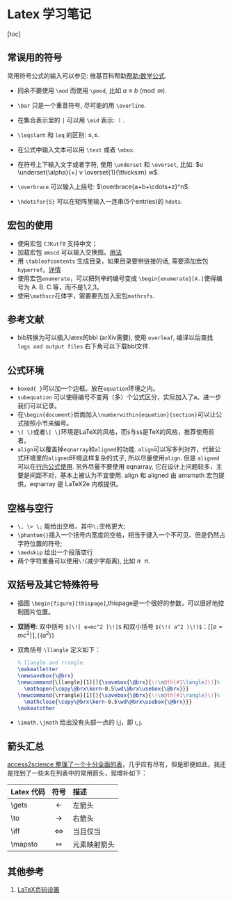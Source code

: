 Latex 学习笔记
===

[toc]

## 常误用的符号

常用符号公式的输入可以参见: 维基百科帮助[帮助:数学公式](https://zh.wikipedia.org/wiki/Help:数学公式).

- 同余不要使用 `\mod` 而使用 `\pmod`, 比如 $a\equiv b \pmod m$.

- `\bar` 只是一个重音符号, 尽可能的用 `\overline`.

- 在集合表示里的 `|` 可以用 `\mid` 表示: $\mid$.

- `\leqslant` 和 `leq` 的区别: $\leqslant, \leq$.

- 在公式中输入文本可以用 `\text` 或者 `\mbox`.

- 在符号上下输入文字或者字符, 使用 `\underset` 和 `\overset`, 比如: $u \underset{\alpha}{+} v \overset{1}{\thicksim} w$.

- `\overbrace` 可以输入上括号: $\overbrace{a+b+\cdots+z}^n$.

- `\hdotsfor{5}` 可以在矩阵里输入一连串(5个entries)的 `hdots`.

  

## 宏包的使用

*  使用宏包 `CJKutf8` 支持中文；
*  加载宏包 `amscd` 可以输入交换图。[用法](http://www.jmilne.org/not/Mamscd.pdf)
*  用 `\tableofcontents` 生成目录，如果目录要带链接的话, 需要添加宏包`hyperref`。[详情](http://hi.baidu.com/thinks_thinkin/item/2e3cf7384b275bc8392ffaf5)
*  使用宏包`enumerate`，可以把列举的编号变成 `\begin{enumerate}[A.]`使得编号为 A. B. C.等，而不是1,2,3。
*  使用`\mathscr`花体字，需要要先加入宏包`mathrsfs`.



## 参考文献

- bib转换为可以插入latex的bbl (arXiv需要), 使用 `overleaf`, 编译以后查找 `logs and output files` 右下角可以下载bbl文件.




## 公式环境
* `boxed{ }`可以加一个边框。放在`equation`环境之内。
* `subequation` 可以使得编号不变两（多）个公式区分，实际加入了a。进一步我们可以记录。
* 在`\begin{document}`后面加入`\numberwithin{equation}{section}`可以让公式按照小节来编号。
* `\( \)`或者`\[ \]`环境是LaTeX的风格，而`$`与`$$`是TeX的风格，推荐使用前者。
* `align`可以覆盖掉`eqnarray`和`aligned`的功能. `align`可以写多列对齐，代替公式环境里的`aligned`环境这样复杂的式子, 所以尽量使用`align`. 但是 `aligned` 可以在[行内公式使用](https://tex.stackexchange.com/questions/401201/difference-between-align-and-alignedt). 另外尽量不要使用 eqnarray, 它在设计上问题较多，主要是间距不对，基本上被认为不宜使用. align 和 aligned 由 amsmath 宏包提供，eqnarray 是 LaTeX2e 内核提供。





## 空格与空行

- `\, \> \;` 能给出空格，其中`\;`空格更大;
- `\phantom{}`插入一个括号内宽度的空格，相当于键入一个不可见、但是仍然占字符位置的符号;
- `\medskip` 给出一个段落空行
- 两个字符重叠可以使用`\!`(减少字距离), 比如 $\pi\!\;\!\!\!\pi$.



## 双括号及其它特殊符号

* 插图 `\begin{figure}[thispage]`,thispage是一个很好的参数，可以很好地控制图片位置。

* **双括号**: 双中括号 `$[\![ e=mc^2 ]\!]$` 和双小括号 `$(\!( a^2 )\!)$`：$[\![ e=mc^2 ]\!],(\!( a^2 )\!)$

*  双角括号 `\llangle` 定义如下：

   ```latex
   % llangle and rrangle
   \makeatletter
   \newsavebox{\@brx}
   \newcommand{\llangle}[1][]{\savebox{\@brx}{\(\m@th{#1\langle}\)}%
     \mathopen{\copy\@brx\kern-0.5\wd\@brx\usebox{\@brx}}}
   \newcommand{\rrangle}[1][]{\savebox{\@brx}{\(\m@th{#1\rangle}\)}%
     \mathclose{\copy\@brx\kern-0.5\wd\@brx\usebox{\@brx}}}
   \makeatother
   ```

*  `\imath,\jmath` 给出没有头部一点的 i,j，即 $\imath,\jmath$.

 

## 箭头汇总

[access2science 整理了一个十分全面的表](http://www.access2science.com/latex/Arrows.html)，几乎应有尽有，但是即便如此，我还是找到了一些未在列表中的常用箭头，现增补如下：

| Latex 代码 |    符号 |    描述|
|:-------------|:----:|:----------------|
|\gets|    ←    | 左箭头 |
|\to    | → |    右箭头 |
|\iff|⇔|    当且仅当|
|\mapsto    | ⤇|元素映射箭头|



## 其他参考

1. [LaTeX页码设置](https://blog.csdn.net/japinli/article/details/51418977)